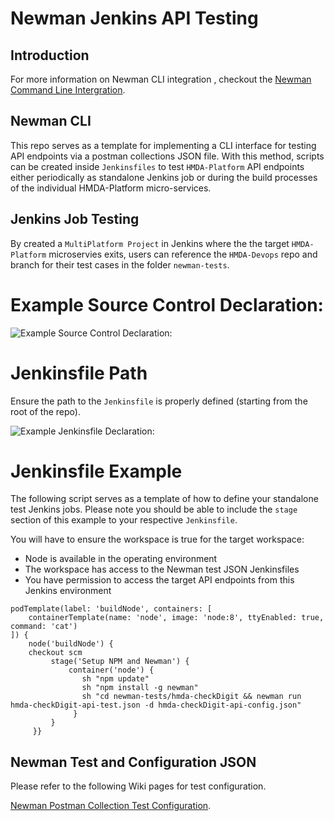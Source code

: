# Newman Jenkins API Testing

## Introduction

For more information on Newman CLI integration , checkout the [Newman Command Line Intergration](https://www.getpostman.com/docs/v6/postman/collection_runs/command_line_integration_with_Newman).

## Newman CLI

This repo serves as a template for implementing a CLI interface for testing API endpoints via a postman collections JSON file. With this method, scripts can be created inside `Jenkinsfiles` to test `HMDA-Platform` API endpoints either periodically as standalone Jenkins job or during the build processes of the individual HMDA-Platform micro-services.

## Jenkins Job Testing

By created a `MultiPlatform Project` in Jenkins where the the target `HMDA-Platform` microservies exits, users can reference the `HMDA-Devops` repo and branch for their test cases in the folder `newman-tests`.

# Example Source Control Declaration:

![Example Source Control Declaration:](img/source_branch_example.png?raw=true "Example Source Control Declaration")


# Jenkinsfile Path

Ensure the path to the `Jenkinsfile` is properly defined (starting from the root of the repo).

![Example Jenkinsfile Declaration:](img/jenkinsfile_path_example.png?raw=true "Example Jenkinsfile Declaration")


# Jenkinsfile Example

The following script serves as a template of how to define your standalone test Jenkins jobs. Please note you should be able to include the `stage` section of this example to your respective `Jenkinsfile`.

You will have to ensure the workspace is true for the target workspace:

 - Node is available in the operating environment
 - The workspace has access to the Newman test JSON Jenkinsfiles
 - You have permission to access the target API endpoints from this Jenkins environment

```
podTemplate(label: 'buildNode', containers: [
    containerTemplate(name: 'node', image: 'node:8', ttyEnabled: true, command: 'cat')
]) {
    node('buildNode') {
    checkout scm
         stage('Setup NPM and Newman') {
             container('node') {
                sh "npm update"
                sh "npm install -g newman"
                sh "cd newman-tests/hmda-checkDigit && newman run hmda-checkDigit-api-test.json -d hmda-checkDigit-api-config.json"
              }
         }
     }}

```

## Newman Test and Configuration JSON

Please refer to the following Wiki pages for test configuration.

[Newman Postman Collection Test Configuration](NewmanTests.md).
